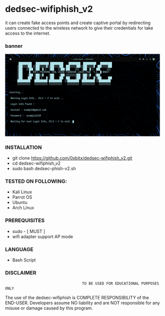 # dedsec-wifiphish_v2
it can create fake access points and create captive portal by redirecting users connected to the wireless network to give their credentials for take access to the internet. 

### banner
![1](https://github.com/0xbitx/dedsec-wifiphish/blob/master/banner.png)

### INSTALLATION
* git clone https://github.com/0xbitx/dedsec-wifiphish_v2.git
* cd dedsec-wifiphish_v2
* sudo bash dedsec-phish-v2.sh

### TESTED ON FOLLOWING:
* Kali Linux
* Parrot OS
* Ubuntu
* Arch Linux

### PREREQUISITES
* sudo - [ MUST ]
* wifi adapter support AP mode

### LANGUAGE 
* Bash Script

### DISCLAIMER
                                       TO BE USED FOR EDUCATIONAL PURPOSES ONLY

The use of the dedsec-wifiphish is COMPLETE RESPONSIBILITY of the END-USER. Developers assume NO liability and are NOT responsible for any misuse or damage caused by this program. 
